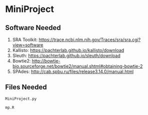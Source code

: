 # MiniProject
## Software Needed 
1. SRA Toolkit: https://trace.ncbi.nlm.nih.gov/Traces/sra/sra.cgi?view=software
2. Kallisto: https://pachterlab.github.io/kallisto/download
3. Sleuth: https://pachterlab.github.io/sleuth/download
4. Bowtie2: http://bowtie-bio.sourceforge.net/bowtie2/manual.shtml#obtaining-bowtie-2
5. SPAdes: http://cab.spbu.ru/files/release3.14.0/manual.html

## Files Needed 
```
MiniProject.py
```
```
mp.R
```

